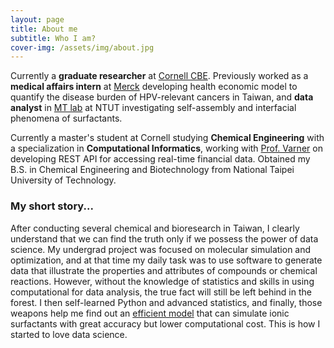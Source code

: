 ```yaml
---
layout: page
title: About me
subtitle: Who I am?
cover-img: /assets/img/about.jpg
---
```


<p class="about-text">
<span class="fa fa-briefcase about-icon"></span>
Currently a <strong>graduate researcher</strong> at <a href="https://www.cheme.cornell.edu/cbe" target="_blank">Cornell CBE</a>. Previously worked as a <strong>medical affairs intern</strong> at <a href="https://www.merck.com/" target="_blank">Merck</a> developing health economic model to quantify the disease burden of HPV-relevant cancers in Taiwan, and <strong>data analyst</strong> in <a href="https://ar.ntut.edu.tw/lab/index?lab=1544" target="_blank">MT lab</a> at NTUT investigating self-assembly and interfacial phenomena of surfactants.
</p>

<p class="about-text">
<span class="fa fa-graduation-cap about-icon"></span>
Currently a master's student at Cornell studying <strong>Chemical Engineering</strong> with a specialization in <strong>Computational Informatics</strong>, working with <a href="https://www.engr.cornell.edu/faculty-directory/jeffrey-d-varner" target="_blank">Prof. Varner</a> on developing REST API for accessing real-time financial data. Obtained my B.S. in Chemical Engineering and Biotechnology from National Taipei University of Technology.
</p>

### My short story...

After conducting several chemical and bioresearch in Taiwan, I clearly understand that we can find the truth only if we possess the power of data science. My undergrad project was focused on molecular simulation and optimization, and at that time my daily task was to use software to generate data that illustrate the properties and attributes of compounds or chemical reactions. However, without the knowledge of statistics and skills in using computational for data analysis, the true fact will still be left behind in the forest. I then self-learned Python and advanced statistics, and finally, those weapons help me find out an [efficient model](https://www.aiche.org/conferences/aiche-annual-meeting/2019/proceeding/paper/376bg-modelling-micellization-rhamnolipid-biosurfactant-mesoscale-simulation) that can simulate ionic surfactants with great accuracy but lower computational cost. This is how I started to love data science.
